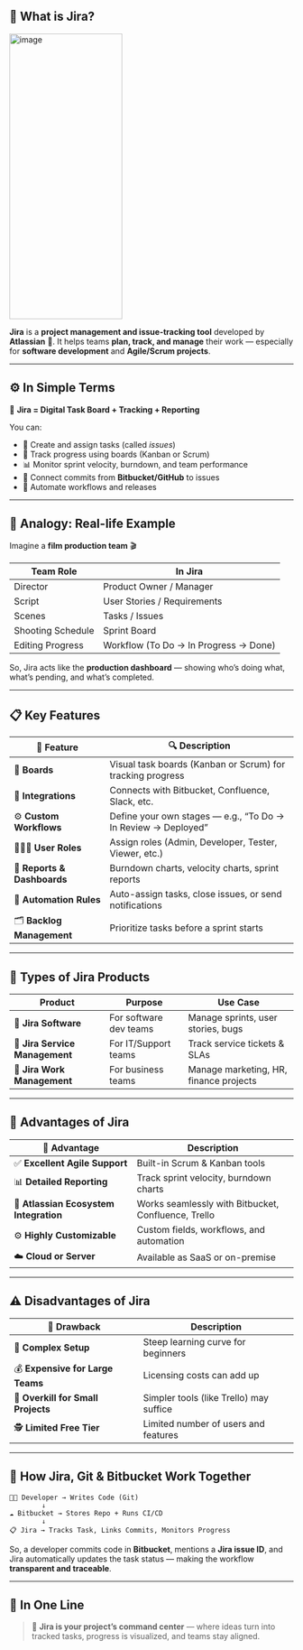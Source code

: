 ## 🧩 **What is Jira?**

<img width="200" height="506" alt="image" src="https://github.com/user-attachments/assets/62374898-4baf-4030-bafc-23dc5418d2ca" />

**Jira** is a **project management and issue-tracking tool** developed by **Atlassian** 🏢.
It helps teams **plan, track, and manage** their work — especially for **software development** and **Agile/Scrum projects**.

---

## ⚙️ **In Simple Terms**

🔹 **Jira = Digital Task Board + Tracking + Reporting**

You can:

* 📝 Create and assign tasks (called *issues*)
* 🔄 Track progress using boards (Kanban or Scrum)
* 📊 Monitor sprint velocity, burndown, and team performance
* 🔗 Connect commits from **Bitbucket/GitHub** to issues
* 🚀 Automate workflows and releases

---

## 🧠 **Analogy: Real-life Example**

Imagine a **film production team** 🎬

| Team Role         | In Jira                               |
| ----------------- | ------------------------------------- |
| Director          | Product Owner / Manager               |
| Script            | User Stories / Requirements           |
| Scenes            | Tasks / Issues                        |
| Shooting Schedule | Sprint Board                          |
| Editing Progress  | Workflow (To Do → In Progress → Done) |

So, Jira acts like the **production dashboard** — showing who’s doing what, what’s pending, and what’s completed.

---

## 📋 **Key Features**

| 🧱 Feature                  | 🔍 Description                                                |
| --------------------------- | ------------------------------------------------------------- |
| 📅 **Boards**               | Visual task boards (Kanban or Scrum) for tracking progress    |
| 🔗 **Integrations**         | Connects with Bitbucket, Confluence, Slack, etc.              |
| ⚙️ **Custom Workflows**     | Define your own stages — e.g., “To Do → In Review → Deployed” |
| 🧍‍♂️👥 **User Roles**      | Assign roles (Admin, Developer, Tester, Viewer, etc.)         |
| 🧩 **Reports & Dashboards** | Burndown charts, velocity charts, sprint reports              |
| 🤖 **Automation Rules**     | Auto-assign tasks, close issues, or send notifications        |
| 🗂️ **Backlog Management**  | Prioritize tasks before a sprint starts                       |

---

## 🧭 **Types of Jira Products**

| Product                        | Purpose                | Use Case                               |
| ------------------------------ | ---------------------- | -------------------------------------- |
| 🧱 **Jira Software**           | For software dev teams | Manage sprints, user stories, bugs     |
| 🧰 **Jira Service Management** | For IT/Support teams   | Track service tickets & SLAs           |
| 🧩 **Jira Work Management**    | For business teams     | Manage marketing, HR, finance projects |

---

## 💪 **Advantages of Jira**

| 🌟 Advantage                           | Description                                         |
| -------------------------------------- | --------------------------------------------------- |
| ✅ **Excellent Agile Support**          | Built-in Scrum & Kanban tools                       |
| 📊 **Detailed Reporting**              | Track sprint velocity, burndown charts              |
| 🔗 **Atlassian Ecosystem Integration** | Works seamlessly with Bitbucket, Confluence, Trello |
| ⚙️ **Highly Customizable**             | Custom fields, workflows, and automation            |
| ☁️ **Cloud or Server**                 | Available as SaaS or on-premise                     |

---

## ⚠️ **Disadvantages of Jira**

| 🚫 Drawback                        | Description                             |
| ---------------------------------- | --------------------------------------- |
| 🧱 **Complex Setup**               | Steep learning curve for beginners      |
| 💰 **Expensive for Large Teams**   | Licensing costs can add up              |
| 🧩 **Overkill for Small Projects** | Simpler tools (like Trello) may suffice |
| 🕵️ **Limited Free Tier**          | Limited number of users and features    |

---

## 🧭 **How Jira, Git & Bitbucket Work Together**

```
👩‍💻 Developer → Writes Code (Git)
        ↓
☁️ Bitbucket → Stores Repo + Runs CI/CD
        ↓
📋 Jira → Tracks Task, Links Commits, Monitors Progress
```

So, a developer commits code in **Bitbucket**, mentions a **Jira issue ID**, and Jira automatically updates the task status — making the workflow **transparent and traceable**.

---

## 🧠 **In One Line**

> 🧭 **Jira is your project’s command center** — where ideas turn into tracked tasks, progress is visualized, and teams stay aligned.
